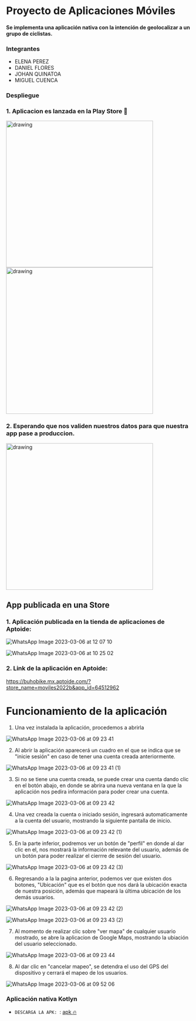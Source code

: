 # Proyecto de Aplicaciones Móviles 
#### Se implementa una aplicación nativa con la intención de geolocalizar a un grupo de ciclistas.
### Integrantes
 - ELENA PEREZ
 - DANIEL FLORES
 - JOHAN QUINATOA
 - MIGUEL CUENCA

### Despliegue
### 1. Aplicacion es lanzada en la Play Store  :rocket:

<img src="https://i.ibb.co/NS79brV/Whats-App-Image-2023-03-06-at-01-03-56.jpg" alt="drawing" width="400"/>

<img src="https://i.ibb.co/nnvC9bG/Whats-App-Image-2023-03-06-at-01-05-13.jpg" alt="drawing" width="400"/>


### 2. Esperando que nos validen nuestros datos para que nuestra app pase a produccion.


<img src="https://i.ibb.co/D8HTWJ8/Whats-App-Image-2023-03-06-at-01-05-46.jpg" alt="drawing" width="400"/>


## App publicada en una Store

### 1. Aplicación publicada en la tienda de aplicaciones de Aptoide:


![WhatsApp Image 2023-03-06 at 12 07 10](https://user-images.githubusercontent.com/66568293/223180871-d4e47639-c518-407a-ae0b-d76c91533c26.jpeg)

![WhatsApp Image 2023-03-06 at 10 25 02](https://user-images.githubusercontent.com/66568293/223154121-509ff350-884d-4a97-a399-4adc999d55e2.jpeg)

### 2. Link de la aplicación en Aptoide:

https://buhobike.mx.aptoide.com/?store_name=moviles2022b&app_id=64512962


# Funcionamiento de la aplicación

1. Una vez instalada la aplicación, procedemos a abrirla

![WhatsApp Image 2023-03-06 at 09 23 41](https://user-images.githubusercontent.com/66568293/223143092-9029a557-5007-42ed-9997-1d7b3b324fa0.jpeg)


2. Al abrir la aplicación aparecerá un cuadro en el que se indica que se "inicie sesión" en caso de tener una cuenta creada anteriormente.

![WhatsApp Image 2023-03-06 at 09 23 41 (1)](https://user-images.githubusercontent.com/66568293/223143127-42da23fb-358e-404d-8513-2b853e70f27e.jpeg)


3. Si no se tiene una cuenta creada, se puede crear una cuenta dando clic en el botón abajo, en donde se abrira una nueva ventana en la que la aplicación nos pedira información para poder crear una cuenta.

![WhatsApp Image 2023-03-06 at 09 23 42](https://user-images.githubusercontent.com/66568293/223143216-b4338db2-d92f-44ee-9984-874446af86ab.jpeg)


4. Una vez creada la cuenta o iniciado sesión, ingresará automaticamente a la cuenta del usuario, mostrando la siguiente pantalla de inicio.

![WhatsApp Image 2023-03-06 at 09 23 42 (1)](https://user-images.githubusercontent.com/66568293/223143292-f4207d83-f15b-4448-9f41-417930e6889e.jpeg)


5. En la parte inferior, podremos ver un botón de "perfil" en donde al dar clic en el, nos mostrará la información relevante del usuario, además de un botón para poder realizar el cierrre de sesión del usuario.


![WhatsApp Image 2023-03-06 at 09 23 42 (3)](https://user-images.githubusercontent.com/66568293/223143374-24af994a-05a7-44b1-8790-cc63a8ef997b.jpeg)


6. Regresando a la la pagina anterior, podemos ver que existen dos botones, "Ubicación" que es el botón que nos dará la ubicación exacta de nuestra posición, además que mapeará la última ubicación de los demás usuarios.

![WhatsApp Image 2023-03-06 at 09 23 42 (2)](https://user-images.githubusercontent.com/66568293/223143483-f8ddf992-cff0-4570-89b4-34f048a792de.jpeg)

![WhatsApp Image 2023-03-06 at 09 23 43 (2)](https://user-images.githubusercontent.com/66568293/223143522-6592064f-7f96-41c4-80dd-9a5368c117b8.jpeg)


7. Al momento de realizar clic sobre "ver mapa" de cualquier usuario mostrado, se abre la aplicacion de Google Maps, mostrando la ubiación del usuario seleccionado.

![WhatsApp Image 2023-03-06 at 09 23 44](https://user-images.githubusercontent.com/66568293/223145081-aecd0ee1-8a5e-4529-87be-1b8f20331ed3.jpeg)


8. Al dar clic en "cancelar mapeo", se detendra el uso del GPS del dispositivo y cerrará el mapeo de los usuarios.

![WhatsApp Image 2023-03-06 at 09 52 06](https://user-images.githubusercontent.com/66568293/223145379-7d194f69-c91e-48b2-91e4-63a5b9371455.jpeg)




### Aplicación nativa Kotlyn
- `DESCARGA LA APK: `: [apk :fire:](https://github.com/Elsnight/ProyectoFinalAppMoviles/blob/master/app/release/app-release.apk)

#
